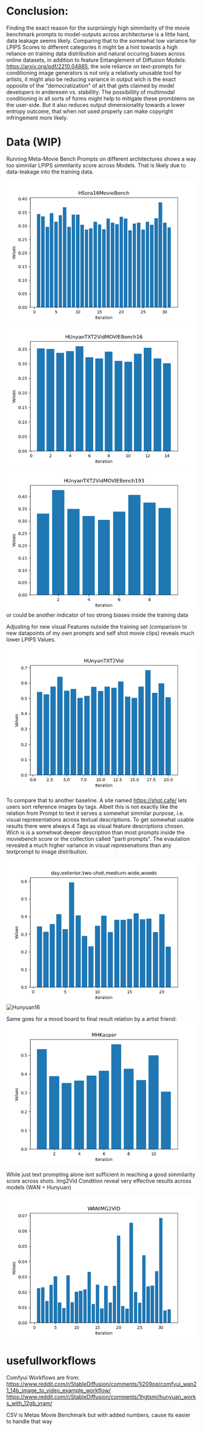 # Conclusion:
Finding the exact reason for the surprisingly high simmilarity of the movie benchmark prompts to model-outputs across architecturse is a little hard, data leakage seems likely. Comparing that to the somewhat low variance for LPIPS Scores to different categories it might be a hint towards a high reliance on training data distribution and natural occuring biases across online datasets, in addition to feature Entanglement of Diffusion Models: https://arxiv.org/pdf/2210.04885, the sole reliance on text-prompts for conditioning image generators is not only a relatively unusable tool for artists, it might also be reducing variance in output wich is the exact opposite of the "democratization" of art that gets claimed by model developers in anderesen vs. stabillity. The possibillity of multimodal conditioning in all sorts of forms might help to mitigate these promblems on the user-side. But it also reduces output dimensionality towards a lower entropy outcome, that when not used properly can make copyright infringement more likely.



# Data (WIP)
Running Meta-Movie Bench Prompts on different architectures shows a way too simmilar LPIPS simmilarity score across Models. That is likely due to data-leakage into the training data. 

![Sora](SoraVergleich.png)
![Hunyuan16](MovieBench_compare16.png)
![Hunyuan16](MovieBenchVergleich193.png)
or could be another indicator of too strong biases inside the training data

Adjusting for new visual Features outside the training set (comparison to new datapoints of my own prompts and self shot movie clips) reveals much lower LPIPS Values.

![Hunyuan16](T2VidBaseline.png)

To compare that to another baseline. A site named https://shot.cafe/ lets users sort reference images by tags. Albeit this is not exactly like the relation from Prompt to text it serves a somewhat simmilar purpose, i.e. visual representations across textual descriptions. To get somewhat usable results there were always 4 Tags as visual feature descriptions chosen. Wich is is a somehwat deeper description than most prompts inside the moviebench score or the collection called "parti prompts". The evaulation revealed a much higher variance in visual represenations than any textprompt to image distribution.

![Hunyuan16](Shotdeck1.png)
![Hunyuan16](Shotdeck2.png)


Same goes for a mood board to final result relation by a artist friend:
![Hunyuan16](MHKasper.png)

While just text prompting alone isnt sufficient in reaching a good simmilarity score across shots. Img2Vid Condition reveal very effective results across models (WAN + Hunyuan)

![Hunyuan16](WanImg2Vid.png)



# usefullworkflows
Comfyui Workflows are from:
https://www.reddit.com/r/StableDiffusion/comments/1j209oq/comfyui_wan21_14b_image_to_video_example_workflow/
https://www.reddit.com/r/StableDiffusion/comments/1hgtsmi/hunyuan_works_with_12gb_vram/

CSV is Metas Movie Benchmark but with added numbers, cause its easier to handle that way
